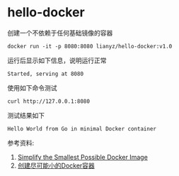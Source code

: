 # hello-docker
创建一个不依赖于任何基础镜像的容器

```
docker run -it -p 8080:8080 lianyz/hello-docker:v1.0
```

运行后显示如下信息，说明运行正常
```
Started, serving at 8080
```

使用如下命令测试
```
curl http://127.0.0.1:8080
```

测试结果如下
```
Hello World from Go in minimal Docker container
```

参考资料: 
1. [Simplify the Smallest Possible Docker Image](https://medium.com/@adriaandejonge/simplify-the-smallest-possible-docker-image-62c0e0d342ef)
2. [创建尽可能小的Docker容器](https://segmentfault.com/a/1190000000628247)
